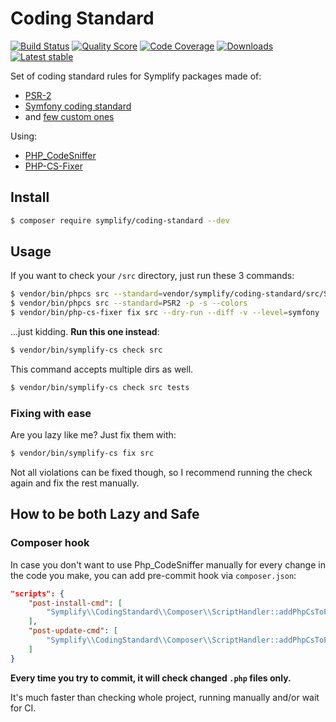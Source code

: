 # Coding Standard

[![Build Status](https://img.shields.io/travis/Symplify/CodingStandard.svg?style=flat-square)](https://travis-ci.org/Symplify/CodingStandard)
[![Quality Score](https://img.shields.io/scrutinizer/g/Symplify/CodingStandard.svg?style=flat-square)](https://scrutinizer-ci.com/g/Symplify/CodingStandard)
[![Code Coverage](https://img.shields.io/scrutinizer/coverage/g/Symplify/CodingStandard.svg?style=flat-square)](https://scrutinizer-ci.com/g/Symplify/CodingStandard)
[![Downloads](https://img.shields.io/packagist/dt/symplify/coding-standard.svg?style=flat-square)](https://packagist.org/packages/symplify/coding-standard)
[![Latest stable](https://img.shields.io/packagist/v/symplify/coding-standard.svg?style=flat-square)](https://packagist.org/packages/symplify/coding-standard)

Set of coding standard rules for Symplify packages made of:

- [PSR-2](http://www.php-fig.org/psr/psr-2/) 
- [Symfony coding standard](http://symfony.com/doc/current/contributing/code/standards.html)
- and [few custom ones](docs/en/rules-overview.md)

Using:

- [PHP_CodeSniffer](https://github.com/squizlabs/PHP_CodeSniffer) 
- [PHP-CS-Fixer](https://github.com/FriendsOfPHP/PHP-CS-Fixer)



## Install

```sh
$ composer require symplify/coding-standard --dev
```

## Usage

If you want to check your `/src` directory, just run these 3 commands:

```sh
$ vendor/bin/phpcs src --standard=vendor/symplify/coding-standard/src/SymplifyCodingStandard/ruleset.xml -p -s --colors
$ vendor/bin/phpcs src --standard=PSR2 -p -s --colors
$ vendor/bin/php-cs-fixer fix src --dry-run --diff -v --level=symfony
```

...just kidding. **Run this one instead**:

```sh
$ vendor/bin/symplify-cs check src
```

This command accepts multiple dirs as well.

```sh
$ vendor/bin/symplify-cs check src tests
```

### Fixing with ease

Are you lazy like me? Just fix them with:

```sh
$ vendor/bin/symplify-cs fix src
```

Not all violations can be fixed though, so I recommend running the check again and fix the rest manually.


## How to be both Lazy and Safe

### Composer hook

In case you don't want to use Php_CodeSniffer manually for every change in the code you make, you can add pre-commit hook via `composer.json`:

```json
"scripts": {
	"post-install-cmd": [
		"Symplify\\CodingStandard\\Composer\\ScriptHandler::addPhpCsToPreCommitHook"
	],
	"post-update-cmd": [
		"Symplify\\CodingStandard\\Composer\\ScriptHandler::addPhpCsToPreCommitHook"
	]
}
```

**Every time you try to commit, it will check changed `.php` files only.**

It's much faster than checking whole project, running manually and/or wait for CI.
